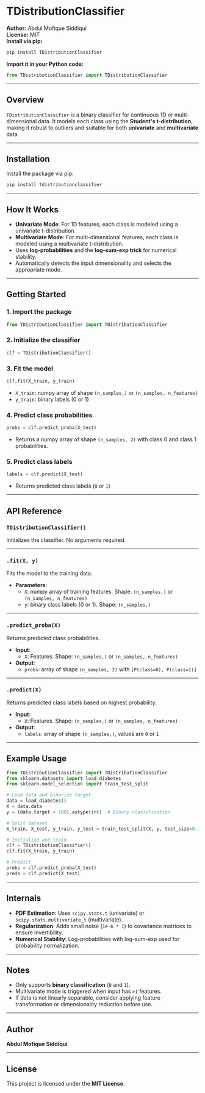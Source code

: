 # TDistributionClassifier

**Author:** Abdul Mofique Siddiqui  
**License:** MIT  
**Install via pip:**
```bash
pip install TDistributionClassifier
```

**Import it in your Python code:**
```python
from TDistributionClassifier import TDistributionClassifier
```

---

## Overview

`TDistributionClassifier` is a binary classifier for continuous 1D or multi-dimensional data. It models each class using the **Student's t-distribution**, making it robust to outliers and suitable for both **univariate** and **multivariate** data.

---

## Installation

Install the package via pip:
```bash
pip install tdistributionclassifier
```

---

## How It Works

- **Univariate Mode**: For 1D features, each class is modeled using a univariate t-distribution.
- **Multivariate Mode**: For multi-dimensional features, each class is modeled using a multivariate t-distribution.
- Uses **log-probabilities** and the **log-sum-exp trick** for numerical stability.
- Automatically detects the input dimensionality and selects the appropriate mode.

---

## Getting Started

### 1. Import the package
```python
from TDistributionClassifier import TDistributionClassifier
```

### 2. Initialize the classifier
```python
clf = TDistributionClassifier()
```

### 3. Fit the model
```python
clf.fit(X_train, y_train)
```
- `X_train`: numpy array of shape `(n_samples,)` or `(n_samples, n_features)`
- `y_train`: binary labels (0 or 1)

### 4. Predict class probabilities
```python
probs = clf.predict_proba(X_test)
```
- Returns a numpy array of shape `(n_samples, 2)` with class 0 and class 1 probabilities.

### 5. Predict class labels
```python
labels = clf.predict(X_test)
```
- Returns predicted class labels (`0` or `1`)

---

## API Reference

### `TDistributionClassifier()`
Initializes the classifier. No arguments required.

---

### `.fit(X, y)`
Fits the model to the training data.

- **Parameters**:
  - `X`: numpy array of training features. Shape: `(n_samples,)` or `(n_samples, n_features)`
  - `y`: binary class labels (0 or 1). Shape: `(n_samples,)`

---

### `.predict_proba(X)`
Returns predicted class probabilities.

- **Input**:
  - `X`: Features. Shape: `(n_samples,)` or `(n_samples, n_features)`
- **Output**:
  - `probs`: array of shape `(n_samples, 2)` with `[P(class=0), P(class=1)]`

---

### `.predict(X)`
Returns predicted class labels based on highest probability.

- **Input**:
  - `X`: Features. Shape: `(n_samples,)` or `(n_samples, n_features)`
- **Output**:
  - `labels`: array of shape `(n_samples,)`, values are `0` or `1`

---

## Example Usage

```python
from TDistributionClassifier import TDistributionClassifier
from sklearn.datasets import load_diabetes
from sklearn.model_selection import train_test_split

# Load data and binarize target
data = load_diabetes()
X = data.data
y = (data.target > 100).astype(int)  # Binary classification

# Split dataset
X_train, X_test, y_train, y_test = train_test_split(X, y, test_size=0.3)

# Initialize and train
clf = TDistributionClassifier()
clf.fit(X_train, y_train)

# Predict
probs = clf.predict_proba(X_test)
preds = clf.predict(X_test)
```

---

## Internals

- **PDF Estimation**: Uses `scipy.stats.t` (univariate) or `scipy.stats.multivariate_t` (multivariate).
- **Regularization**: Adds small noise (`1e-6 * I`) to covariance matrices to ensure invertibility.
- **Numerical Stability**: Log-probabilities with log-sum-exp used for probability normalization.

---

## Notes

- Only supports **binary classification** (`0` and `1`).
- Multivariate mode is triggered when input has `>1` features.
- If data is not linearly separable, consider applying feature transformation or dimensionality reduction before use.

---

## Author

**Abdul Mofique Siddiqui**

---

## License

This project is licensed under the **MIT License**.

